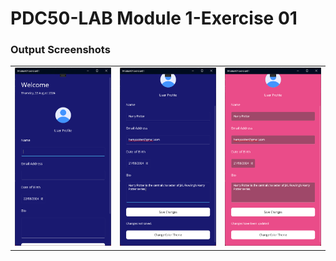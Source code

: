 # PDC50-LAB Module 1-Exercise 01

### Output Screenshots
  <table>
    <tr>
      <td><img src="Screenshots/1.png" width="300"/></td>
      <td><img src="Screenshots/2.png" width="300"/></td>
      <td><img src="Screenshots/3.png" width="300"/></td>
    </tr>
  </table>
